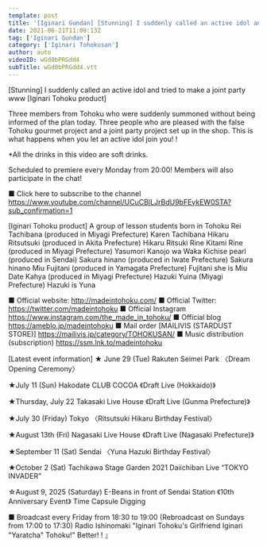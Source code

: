```yaml
---
template: post
title: '[Iginari Gundan] [Stunning] I suddenly called an active idol and tried to make a joint party www [Iginari Tohoku product]'
date: 2021-06-21T11:00:13Z
tag: ['Iginari Gundan']
category: ['Iginari Tohokusan']
author: auto 
videoID: wGd0bPRGdd4
subTitle: wGd0bPRGdd4.vtt
---
```

[Stunning] I suddenly called an active idol and tried to make a joint party www [Iginari Tohoku product]

Three members from Tohoku who were suddenly summoned without being informed of the plan today.
Three people who are pleased with the false Tohoku gourmet project and a joint party project set up in the shop.
This is what happens when you let an active idol join you! !

*All the drinks in this video are soft drinks.

Scheduled to premiere every Monday from 20:00! Members will also participate in the chat!

■ Click here to subscribe to the channel
https://www.youtube.com/channel/UCuCBILJrBdU9bFEykEW0STA?sub_confirmation=1


[Iginari Tohoku product]
A group of lesson students born in Tohoku
Rei Tachibana (produced in Miyagi Prefecture) Karen Tachibana
Hikaru Ritsutsuki (produced in Akita Prefecture) Hikaru Ritsuki
Rine Kitami Rine (produced in Miyagi Prefecture)
Yasumori Kanojo wa Waka
Kichise pearl (produced in Sendai)
Sakura hinano (produced in Iwate Prefecture) Sakura hinano
Miu Fujitani (produced in Yamagata Prefecture) Fujitani she is Miu
Date Kahya (produced in Miyagi Prefecture)
Hazuki Yuina (Miyagi Prefecture) Hazuki is Yuna

■ Official website: http://madeintohoku.com/
■ Official Twitter: https://twitter.com/madeintohoku
■ Official Instagram https://www.instagram.com/the_made_in_tohoku/
■ Official blog https://ameblo.jp/madeintohoku
■ Mail order [MAILIVIS (STARDUST STORE)] https://mailivis.jp/category/TOHOKUSAN/
■ Music distribution (subscription) https://ssm.lnk.to/madeintohoku


[Latest event information]
★ June 29 (Tue) Rakuten Seimei Park
〈Dream Opening Ceremony〉

★July 11 (Sun) Hakodate CLUB COCOA
《Draft Live (Hokkaido)》

★Thursday, July 22 Takasaki Live House
《Draft Live (Gunma Prefecture)》

★July 30 (Friday) Tokyo
〈Ritsutsuki Hikaru Birthday Festival〉

★August 13th (Fri) Nagasaki Live House
《Draft Live (Nagasaki Prefecture)》

★September 11 (Sat) Sendai
〈Yuna Hazuki Birthday Festival〉

★October 2 (Sat) Tachikawa Stage Garden
2021 Daiichiban Live “TOKYO INVADER”


☆August 9, 2025 (Saturday) E-Beans in front of Sendai Station
《10th Anniversary Event》 Time Capsule Digging

 
■ Broadcast every Friday from 18:30 to 19:00 (Rebroadcast on Sundays from 17:00 to 17:30)
Radio Ishinomaki "Iginari Tohoku's Girlfriend Iginari "Yaratcha" Tohoku!" Better! ! 』